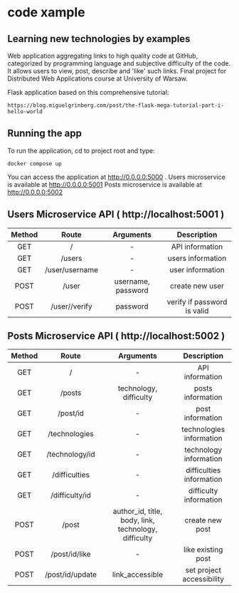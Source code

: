# code xample

## Learning new technologies by examples

Web application aggregating links to high quality code at GitHub, categorized by programming language and subjective difficulty of the code. It allows users to view, post, describe and 'like' such links. Final project for Distributed Web Applications course at University of Warsaw.

Flask application based on this comprehensive tutorial:
```
https://blog.miguelgrinberg.com/post/the-flask-mega-tutorial-part-i-hello-world
```
## Running the app

To run the application, cd to project root and type:
```
docker compose up
```

You can access the application at http://0.0.0.0:5000 .
Users microservice is available at http://0.0.0.0:5001
Posts microservice is available at http://0.0.0.0:5002

## Users Microservice API ( http://localhost:5001 )

| Method  | Route | Arguments | Description |
| :---: | :---: | :---: | :---: |
| GET | / | - | API information |
| GET | /users | - | users information |
| GET | /user/username | - | user information |
| POST | /user | username, password | create new user |
| POST | /user/<username>/verify | password | verify if password is valid |

## Posts Microservice API ( http://localhost:5002 )

| Method  | Route | Arguments | Description |
| :---: | :---: | :---: | :---: |
| GET | / | - | API information |
| GET | /posts | technology, difficulty | posts information |
| GET | /post/id | - | post information |
| GET | /technologies | - | technologies information |
| GET | /technology/id | - | technology information |
| GET | /difficulties | - | difficulties information |
| GET | /difficulty/id | - | difficulty information |
| POST | /post | author_id, title, body, link, technology, difficulty | create new post |
| POST | /post/id/like | - | like existing post |
| POST | /post/id/update | link_accessible | set project accessibility
